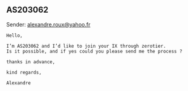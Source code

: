 ## AS203062

Sender: alexandre.roux@yahoo.fr

```
Hello,

I’m AS203062 and I’d like to join your IX through zerotier.
Is it possible, and if yes could you please send me the process ?

thanks in advance,

kind regards,

Alexandre
```